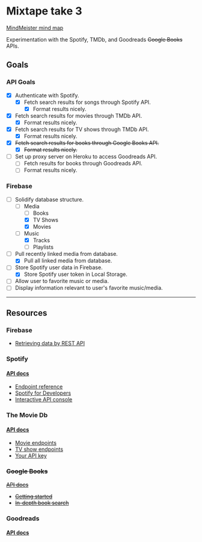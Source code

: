 # Mixtape take 3

[MindMeister mind map](https://mm.tt/994144307?t=3TqRJrEdLy)

Experimentation with the Spotify, TMDb, and Goodreads ~~Google Books~~ APIs.

## Goals

### API Goals

- [x] Authenticate with Spotify.
  - [x] Fetch search results for songs through Spotify API.
    - [x] Format results nicely.
- [x] Fetch search results for movies through TMDb API.
  - [x] Format results nicely.
- [x] Fetch search results for TV shows through TMDb API.
  - [x] Format results nicely.
- [x] ~~Fetch search results for books through Google Books API.~~
  - [x] ~~Format results nicely.~~
- [ ] Set up proxy server on Heroku to access Goodreads API.
  - [ ] Fetch results for books through Goodreads API.
  - [ ] Format results nicely.

### Firebase

- [ ] Solidify database structure.
  - [ ] Media
    - [ ] Books
    - [x] TV Shows
    - [x] Movies
  - [ ] Music
    - [x] Tracks
    - [ ] Playlists
- [ ] Pull recently linked media from database.
  - [x] Pull all linked media from database.
- [ ] Store Spotify user data in Firebase.
  - [x] Store Spotify user token in Local Storage.
- [ ] Allow user to favorite music or media.
- [ ] Display information relevant to user's favorite music/media.

---

## Resources

### Firebase

- [Retrieving data by REST API](https://firebase.google.com/docs/database/rest/retrieve-data)

### Spotify

#### [API docs](https://developer.spotify.com/web-api/)

- [Endpoint reference](https://developer.spotify.com/web-api/endpoint-reference/)
- [Spotify for Developers](https://beta.developer.spotify.com/dashboard/applications)
- [Interactive API console](https://developer.spotify.com/web-api/console/)

### The Movie Db

#### [API docs](https://developers.themoviedb.org/3)

- [Movie endpoints](https://developers.themoviedb.org/3/movies/get-movie-details)
- [TV show endpoints](https://developers.themoviedb.org/3/tv/get-tv-details)
- [Your API key](https://www.themoviedb.org/settings/api)

### ~~Google Books~~

~~[API docs](https://developers.google.com/books/docs/v1/reference/)~~

- ~~[Getting started](https://developers.google.com/books/docs/v1/getting_started)~~
- ~~[In-depth book search](https://developers.google.com/books/docs/v1/reference/volumes/list)~~

### Goodreads

#### [API docs](https://www.goodreads.com/api)